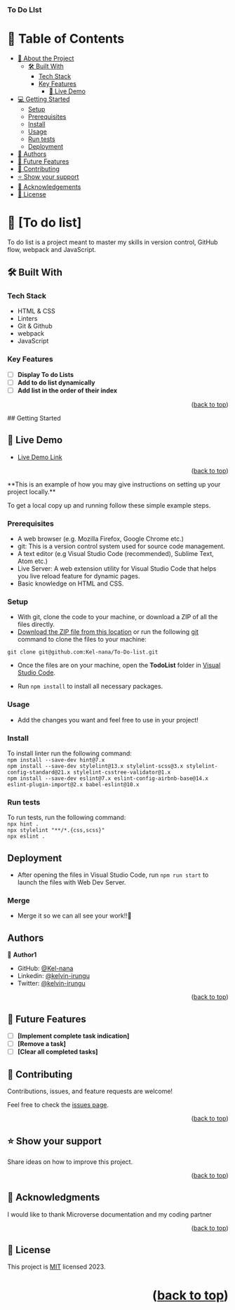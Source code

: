 <a name="readme-top"></a>

  <h3><b>To Do LIst </b></h3>

</div>

<!-- TABLE OF CONTENTS -->

# 📗 Table of Contents

- [📖 About the Project](#about-project)
  - [🛠 Built With](#built-with)
    - [Tech Stack](#tech-stack)
    - [Key Features](#key-features)
      - [🚀 Live Demo](#live-demo)
- [💻 Getting Started](#getting-started)
  - [Setup](#setup)
  - [Prerequisites](#prerequisites)
  - [Install](#install)
  - [Usage](#usage)
  - [Run tests](#run-tests)
  - [Deployment](#triangular_flag_on_post-deployment)
- [👥 Authors](#authors)
- [🔭 Future Features](#future-features)
- [🤝 Contributing](#contributing)
- [⭐️ Show your support](#support)
- [🙏 Acknowledgements](#acknowledgements)
- [📝 License](#license)
<!-- PROJECT DESCRIPTION -->

# 📖 [To do list]

<a name="about-project"></a>

To do list is a project meant to master my skills in version control, GitHub flow, webpack and JavaScript.

## 🛠 Built With <a name="built-with"></a>

### Tech Stack <a name="tech-stack"></a>

- HTML & CSS
- Linters
- Git & Github
- webpack
- JavaScript

<!-- Features -->

### Key Features <a name="key-features"></a>

- [ ] **Display To do Lists**
- [ ] **Add to do list dynamically**
- [ ] **Add list in the order of their index**

<p align="right">(<a href="#readme-top">back to top</a>)</p>
## Getting Started
<!-- LIVE DEMO -->

## 🚀 Live Demo <a name="live-demo"></a>

- [Live Demo Link](https://kel-nana.github.io/To-Do-list/)

<p align="right">(<a href="#readme-top">back to top</a>)</p>
**This is an example of how you may give instructions on setting up your project locally.**

To get a local copy up and running follow these simple example steps.

### Prerequisites

- A web browser (e.g. Mozilla Firefox, Google Chrome etc.)
- git: This is a version control system used for source code management.
- A text editor (e.g Visual Studio Code (recommended), Sublime Text, Atom etc.)
- Live Server: A web extension utility for Visual Studio Code that helps you live reload feature for dynamic pages.
- Basic knowledge on HTML and CSS.

### Setup

- With git, clone the code to your machine, or download a ZIP of all the files directly.
- [Download the ZIP file from this location](https://github.com/Kel-nana/To-Do-list/archive/refs/heads/list-structure.zip) or run the following [git](https://git-scm.com/) command to clone the files to your machine:

```
git clone git@github.com:Kel-nana/To-Do-list.git
```

- Once the files are on your machine, open the **TodoList** folder in [Visual Studio Code](https://code.visualstudio.com/download).

- Run `npm install` to install all necessary packages.

### Usage

- Add the changes you want and feel free to use in your project!

### Install

To install linter run the following command:
<br>
`npm install --save-dev hint@7.x `<br>
`npm install --save-dev stylelint@13.x stylelint-scss@3.x stylelint-config-standard@21.x stylelint-csstree-validator@1.x`<br>
`npm install --save-dev eslint@7.x eslint-config-airbnb-base@14.x eslint-plugin-import@2.x babel-eslint@10.x`

### Run tests

To run tests, run the following command:
<br>
`npx hint .`<br>
`npx stylelint "**/*.{css,scss}"`<br>
`npx eslint .`

## Deployment

- After opening the files in Visual Studio Code, run `npm run start` to launch the files with Web Dev Server.

### Merge

- Merge it so we can all see your work!!🤝

## Authors

👤 **Author1**

- GitHub: [@Kel-nana](https://github.com/Kel-nana)
- Linkedin: [@kelvin-irungu](https://www.linkedin.com/in/kelvin-irungu-838923249/)
- Twitter: [@kelvin-irungu](https://twitter.com/home)

<p align="right">(<a href="#readme-top">back to top</a>)</p>

<!-- FUTURE FEATURES -->

## 🔭 Future Features <a name="future-features"></a>

- [ ] **[Implement complete task indication]**
- [ ] **[Remove a task]**
- [ ] **[Clear all completed tasks]**
<!-- CONTRIBUTING -->

## 🤝 Contributing <a name="contributing"></a>

Contributions, issues, and feature requests are welcome!

Feel free to check the [issues page](https://github.com/Kel-nana/Purple-Coders---HTML-CSS-JavaScript-capstone-project/issues).

<p align="right">(<a href="#readme-top">back to top</a>)</p>

<!-- SUPPORT -->

## ⭐️ Show your support <a name="support"></a>

Share ideas on how to improve this project.

<p align="right">(<a href="#readme-top">back to top</a>)</p>

<!-- ACKNOWLEDGEMENTS -->

## 🙏 Acknowledgments <a name="acknowledgements"></a>

I would like to thank Microverse documentation and my coding partner

<p align="right">

<p align="right">(<a href="#readme-top">back to top</a>)</p>

<!-- LICENSE -->

## 📝 License <a name="license"></a>

This project is [MIT](https://github.com/Kel-nana/To-Do-list/blob/list-structure/LICENSE) licensed 2023.

# <p align="right">(<a href="#readme-top">back to top</a>)</p>
